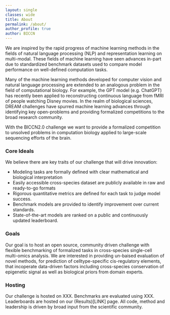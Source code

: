 ```yaml
---
layout: single
classes: wide
title: About
permalink: /about/
author_profile: true
author: BICCN
---
```


We are inspired by the rapid progress of machine learning methods in the fields of natural language processing (NLP) and representation learning on multi-modal. These fields of machine learning have seen advances in-part due to standardized benchmark datasets used to compare model performance on well-defined computation tasks. 

Many of the machine learning methods developed for computer vision and natural language processing are extended to an analogous problem in the field of computational biology. For example, the GPT model (e.g. ChatGPT) has recently been applied to reconstructing continuous language from fMRI of people watching Disney movies. In the realm of biological sciences, DREAM challenges have spurred machine learning advances through identifying key open-problems and providing formalized competitions to the broad research community. 

With the BICCN2.0 challenge we want to provide a formalized competition to unsolved problems in computation biology applied to large-scale sequencing efforts of the brain.  

### Core Ideals

We believe there are key traits of our challenge that will drive innovation:
* Modeling tasks are formally defined with clear mathematical and biological interpretation
* Easily accessible cross-species dataset are publicly available in raw and ready-to-go formats
* Rigorous quantitative metrics are defined for each task to judge model success.
* Benchmark models are provided to identify improvement over current standards.
* State-of-the-art models are ranked on a public and continuously updated leaderboard.

### Goals

Our goal is to host an open source, community driven challenge with flexible benchmarking of formalized tasks in cross-species single-cell multi-omics analysis. We are interested in providing un-baised evaluation of novel methods, for prediction of celltype-specific cis-regulatory elements, that incoperate data-driven factors including cross-species conservation of epigenetic signal as well as biological priors from domain experts.

### Hosting

Our challenge is hosted on XXX. Benchmarks are evaluated using XXX. Leaderboards are hosted on our (Results)[LINK] page. All code, method and leadership is driven by broad input from the scientific community.

